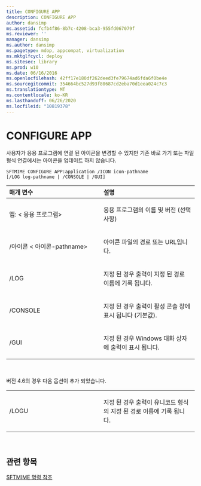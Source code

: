 ```yaml
---
title: CONFIGURE APP
description: CONFIGURE APP
author: dansimp
ms.assetid: fcfb4f86-8b7c-4208-bca3-955fd067079f
ms.reviewer: ''
manager: dansimp
ms.author: dansimp
ms.pagetype: mdop, appcompat, virtualization
ms.mktglfcycl: deploy
ms.sitesec: library
ms.prod: w10
ms.date: 06/16/2016
ms.openlocfilehash: 42ff17e180df262deed3fe79674ad6fda6f0be4e
ms.sourcegitcommit: 354664bc527d93f80687cd2eba70d1eea024c7c3
ms.translationtype: MT
ms.contentlocale: ko-KR
ms.lasthandoff: 06/26/2020
ms.locfileid: "10819378"
---
```

# CONFIGURE APP


사용자가 응용 프로그램에 연결 된 아이콘을 변경할 수 있지만 기존 바로 가기 또는 파일 형식 연결에서는 아이콘을 업데이트 하지 않습니다.

`SFTMIME CONFIGURE APP:application /ICON icon-pathname                 [/LOG log-pathname | /CONSOLE | /GUI]`

<table>
<colgroup>
<col width="50%" />
<col width="50%" />
</colgroup>
<thead>
<tr class="header">
<th align="left">매개 변수</th>
<th align="left">설명</th>
</tr>
</thead>
<tbody>
<tr class="odd">
<td align="left"><p>앱: &lt; 응용 프로그램&gt;</p></td>
<td align="left"><p>응용 프로그램의 이름 및 버전 (선택 사항)</p></td>
</tr>
<tr class="even">
<td align="left"><p>/아이콘 &lt; 아이콘-pathname&gt;</p></td>
<td align="left"><p>아이콘 파일의 경로 또는 URL입니다.</p></td>
</tr>
<tr class="odd">
<td align="left"><p>/LOG</p></td>
<td align="left"><p>지정 된 경우 출력이 지정 된 경로 이름에 기록 됩니다.</p></td>
</tr>
<tr class="even">
<td align="left"><p>/CONSOLE</p></td>
<td align="left"><p>지정 된 경우 출력이 활성 콘솔 창에 표시 됩니다 (기본값).</p></td>
</tr>
<tr class="odd">
<td align="left"><p>/GUI</p></td>
<td align="left"><p>지정 된 경우 Windows 대화 상자에 출력이 표시 됩니다.</p></td>
</tr>
</tbody>
</table>

 

버전 4.6의 경우 다음 옵션이 추가 되었습니다.

<table>
<colgroup>
<col width="50%" />
<col width="50%" />
</colgroup>
<tbody>
<tr class="odd">
<td align="left"><p>/LOGU</p></td>
<td align="left"><p>지정 된 경우 출력이 유니코드 형식의 지정 된 경로 이름에 기록 됩니다.</p></td>
</tr>
</tbody>
</table>

 

## 관련 항목


[SFTMIME 명령 참조](sftmime--command-reference.md)

 

 





